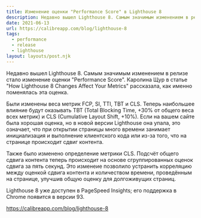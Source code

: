 ```yaml
---
title: Изменение оценки "Performance Score" в Lighthouse 8
description: Недавно вышел Lighthouse 8. Самым значимым изменением в релизе стало изменение оценки "Performance Score". Каролина Щур в статье "How Lighthouse 8 Changes Affect Your Metrics" рассказала, как именно поменялась эта оценка
date: 2021-06-13
url: https://calibreapp.com/blog/lighthouse-8
tags:
  - performance
  - release
  - lighthouse
layout: layouts/post.njk
---
```

Недавно вышел Lighthouse 8. Самым значимым изменением в релизе стало изменение оценки "Performance Score". Каролина Щур в статье "How Lighthouse 8 Changes Affect Your Metrics" рассказала, как именно поменялась эта оценка.

Были изменены веса метрик FCP, SI, TTI, TBT и CLS. Теперь наибольшее влияние будут оказывать TBT (Total Blocking Time, +30% от общего веса всех метрик) и CLS (Cumulative Layout Shift, +10%). Если на вашем сайте была хорошая оценка, но в новой версии Lighthouse она упала, это означает, что при открытии страницы много времени занимает инициализация и выполнение клиентского кода или из-за того, что на странице происходит сдвиг контента.

Также было изменено определение метрики CLS. Подсчёт общего сдвига контента теперь происходит на основе сгруппированных оценок сдвига за пять секунд. Это изменеие позволило устранить корреляцию между оценкой сдвига контента и количеством времени, проведённым на странице, улучшив общую оценку для долгоживущих страниц. 

Lighthouse 8 уже доступен в PageSpeed Insights; его поддержка в Chrome появится в версии 93.

https://calibreapp.com/blog/lighthouse-8
